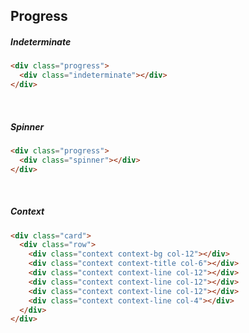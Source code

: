 ## Progress

##### Indeterminate

```html
<div class="progress">
  <div class="indeterminate"></div>
</div>
```

<br/>
<div class="input-box">
    <div class="progress">
        <div class="indeterminate"></div>
    </div>
</div>

##### Spinner

```html
<div class="progress">
  <div class="spinner"></div>
</div>
```

<br/>
<div class="input-box">
    <div class="progress">
        <div class="spinner"></div>
    </div>
</div>

##### Context

```html
<div class="card">
  <div class="row">
    <div class="context context-bg col-12"></div>
    <div class="context context-title col-6"></div>
    <div class="context context-line col-12"></div>
    <div class="context context-line col-12"></div>
    <div class="context context-line col-12"></div>
    <div class="context context-line col-4"></div>
  </div>
</div>
```

<div class="input-box">
    <div class="card">
        <div class="row">
            <div class="context context-bg col-12"></div>
            <div class="context context-title col-6"></div>
            <div class="context context-line col-12"></div>
            <div class="context context-line col-12"></div>
            <div class="context context-line col-12"></div>
            <div class="context context-line col-4"></div>
        </div>
    </div>
</div>

